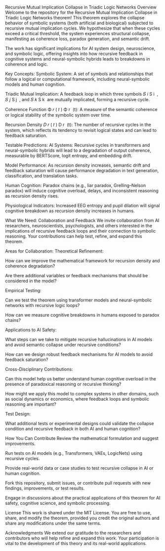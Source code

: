 Recursive Mutual Implication Collapse in Triadic Logic Networks
Overview
Welcome to the repository for the Recursive Mutual Implication Collapse in Triadic Logic Networks theorem! This theorem explores the collapse behavior of symbolic systems (both artificial and biological) subjected to recursive mutual implication cycles. We hypothesize that when these cycles exceed a critical threshold, the system experiences structural collapse, manifesting as coherence loss, paradox generation, and semantic drift.

The work has significant implications for AI system design, neuroscience, and symbolic logic, offering insights into how recursive feedback in cognitive systems and neural-symbolic hybrids leads to breakdowns in coherence and logic.

Key Concepts:
Symbolic System: A set of symbols and relationships that follow a logical or computational framework, including neural-symbolic models and human cognition.

Triadic Mutual Implication: A feedback loop in which three symbols 
𝑆
𝑖
S 
i
​
 , 
𝑆
𝑗
S 
j
​
 , and 
𝑆
𝑘
S 
k
​
  are mutually implicated, forming a recursive cycle.

Coherence Function 
Φ
𝑟
(
𝑡
)
Φ 
r
​
 (t): A measure of the semantic coherence or logical stability of the symbolic system over time.

Recursion Density 
𝐷
𝑟
(
𝑡
)
D 
r
​
 (t): The number of recursive cycles in the system, which reflects its tendency to revisit logical states and can lead to feedback saturation.

Testable Predictions:
AI Systems: Recursive cycles in transformers and neural-symbolic hybrids will lead to a degradation of output coherence, measurable by BERTScore, logit entropy, and embedding drift.

Model Performance: As recursion density increases, semantic drift and feedback saturation will cause performance degradation in text generation, classification, and translation tasks.

Human Cognition: Paradox chains (e.g., liar paradox, Grelling–Nelson paradox) will induce cognitive overload, delays, and inconsistent reasoning as recursion density rises.

Physiological Indicators: Increased EEG entropy and pupil dilation will signal cognitive breakdown as recursion density increases in humans.

What We Need: Collaboration and Feedback
We invite collaboration from AI researchers, neuroscientists, psychologists, and others interested in the implications of recursive feedback loops and their connection to symbolic reasoning. Your contributions can help test, refine, and expand this theorem.

Areas for Collaboration:
Theoretical Refinement:

How can we improve the mathematical framework for recursion density and coherence degradation?

Are there additional variables or feedback mechanisms that should be considered in the model?

Empirical Testing:

Can we test the theorem using transformer models and neural-symbolic networks with recursive logic loops?

How can we measure cognitive breakdowns in humans exposed to paradox chains?

Applications to AI Safety:

What steps can we take to mitigate recursive hallucinations in AI models and avoid semantic collapse under recursive conditions?

How can we design robust feedback mechanisms for AI models to avoid feedback saturation?

Cross-Disciplinary Contributions:

Can this model help us better understand human cognitive overload in the presence of paradoxical reasoning or recursive thinking?

How might we apply this model to complex systems in other domains, such as social dynamics or economics, where feedback loops and symbolic reasoning are important?

Test Design:

What additional tests or experimental designs could validate the collapse condition and recursive feedback in both AI and human cognition?

How You Can Contribute
Review the mathematical formulation and suggest improvements.

Run tests on AI models (e.g., Transformers, VAEs, LogicNets) using recursive cycles.

Provide real-world data or case studies to test recursive collapse in AI or human cognition.

Fork this repository, submit issues, or contribute pull requests with new findings, improvements, or test results.

Engage in discussions about the practical applications of this theorem for AI safety, cognitive science, and symbolic processing.

License
This work is shared under the MIT License. You are free to use, share, and modify the theorem, provided you credit the original authors and share any modifications under the same terms.

Acknowledgments
We extend our gratitude to the researchers and contributors who will help refine and expand this work. Your participation is vital to the development of this theory and its real-world applications.
